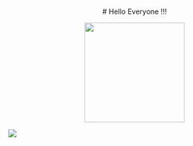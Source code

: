 <p align="center">
# Hello Everyone !!!
</p>

<p align="center">
    <img width="200" src="https://media.tenor.com/-tF8v7bEPfEAAAAd/hello-darwisy-hello-everynyan.gif">
</p>


 ![](https://media.tenor.com/-tF8v7bEPfEAAAAd/hello-darwisy-hello-everynyan.gif)
